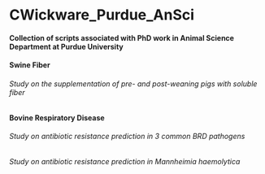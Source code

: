 # CWickware_Purdue_AnSci
#### Collection of scripts associated with PhD work in Animal Science Department at Purdue University
#### Swine Fiber
###### Study on the supplementation of pre- and post-weaning pigs with soluble fiber
#### Bovine Respiratory Disease
###### Study on antibiotic resistance prediction in 3 common BRD pathogens
###### Study on antibiotic resistance prediction in <i> Mannheimia haemolytica </i>
